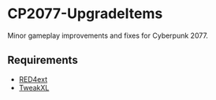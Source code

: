 # CP2077-UpgradeItems

Minor gameplay improvements and fixes for Cyberpunk 2077.

## Requirements
* [RED4ext](https://github.com/WopsS/RED4ext)
* [TweakXL](https://github.com/psiberx/cp2077-tweak-xl)
